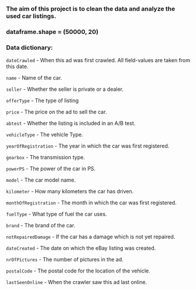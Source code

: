 ### The aim of this project is to clean the data and analyze the used car listings.

### dataframe.shape = (50000, 20)
### Data dictionary:

`dateCrawled` - When this ad was first crawled. All field-values are taken from this date.

`name` - Name of the car.

`seller` - Whether the seller is private or a dealer.

`offerType` - The type of listing

`price` - The price on the ad to sell the car.

`abtest` - Whether the listing is included in an A/B test.

`vehicleType` - The vehicle Type.

`yearOfRegistration` - The year in which the car was first registered.

`gearbox` - The transmission type.

`powerPS` - The power of the car in PS.

`model` - The car model name.

`kilometer` - How many kilometers the car has driven.

`monthOfRegistration` - The month in which the car was first registered.

`fuelType` - What type of fuel the car uses.

`brand` - The brand of the car.

`notRepairedDamage` - If the car has a damage which is not yet repaired.

`dateCreated` - The date on which the eBay listing was created.

`nrOfPictures` - The number of pictures in the ad.

`postalCode` - The postal code for the location of the vehicle.

`lastSeenOnline` - When the crawler saw this ad last online.

